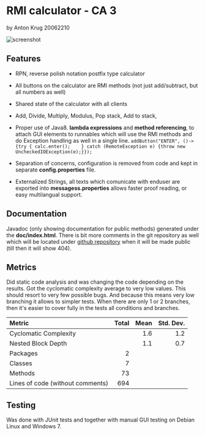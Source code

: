 RMI calculator - CA 3
========================
 by Anton Krug 20062210


![screenshot](https://raw.githubusercontent.com/truhlikfredy/assignments/master/images/app.jpg?token=ABC5iVnzhQtKyOekSlVzQUpt-I9ftVo7ks5X9nw6wA%3D%3D)

Features
--------

* RPN, reverse polish notation postfix type calculator
* All buttons on the calculator are RMI methods (not just add/subtract, but all numbers as well)
* Shared state of the calculator with all clients
* Add, Divide, Multiply, Modulus, Pop stack, Add to stack,
* Proper use of Java8. **lambda expressions** and **method referencing**, to attach GUI elements to runnables which will use the RMI methods and do Exception handling as well in a single line.
    `addButton("ENTER", ()->{try { calc.enter();    } catch (RemoteException e) {throw new UncheckedIOException(e);}});`

* Separation of concerns, configuration is removed from code and kept in separate **config.properties** file.

* Externalized Strings, all texts which comunicate with enduser are exported into **messagess.properties** allows faster proof reading, or easy multilangual support.

Documentation
-------------

Javadoc (only showing documentation for public methods) generated under the **doc/index.html**. There is bit more comments in the git repository as well which will be located under [github repository](https://github.com/truhlikfredy/assignments-y4-rmiCalc) when it will be made public (till then it will show 404).

Metrics
-------

Did static code analysis and was changing the code depending on the results. Got the cyclomatic complexity average to very low values. This should resort to very few possible bugs. And because this means very low branching it allows to simpler tests. When there are only 1 or 2 branches, then it's easier to cover fully in the tests all conditions and branches. 

Metric                           | Total  | Mean  | Std. Dev.  
:--------------------------------| ------:| -----:| ----------:
Cyclomatic Complexity            |        |   1.6 |        1.2
Nested Block Depth               |        |   1.1 |        0.7
Packages                         |      2 |       |            
Classes                          |      7 |       |            
Methods                          |     73 |       |            
Lines of code (without comments) |    694 |       |   


Testing
-------
Was done with JUnit tests and together with manual GUI testing on Debian Linux and Windows 7. 
  

